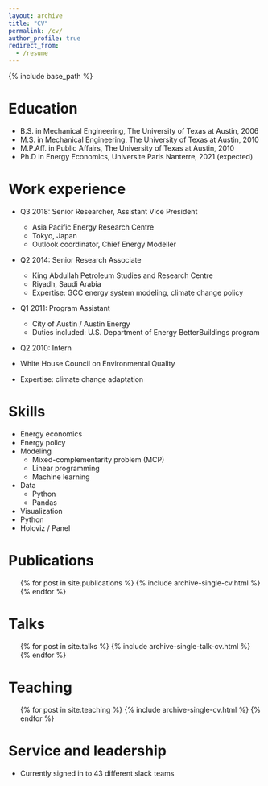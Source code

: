 ```yaml
---
layout: archive
title: "CV"
permalink: /cv/
author_profile: true
redirect_from:
  - /resume
---
```


{% include base_path %}

Education
======
* B.S. in Mechanical Engineering, The University of Texas at Austin, 2006
* M.S. in Mechanical Engineering, The University of Texas at Austin, 2010
* M.P.Aff. in Public Affairs, The University of Texas at Austin, 2010
* Ph.D in Energy Economics, Universite Paris Nanterre, 2021 (expected)

Work experience
======
* Q3 2018: Senior Researcher, Assistant Vice President
  * Asia Pacific Energy Research Centre
  * Tokyo, Japan
  * Outlook coordinator, Chief Energy Modeller

* Q2 2014: Senior Research Associate
  * King Abdullah Petroleum Studies and Research Centre
  * Riyadh, Saudi Arabia
  * Expertise: GCC energy system modeling, climate change policy

* Q1 2011: Program Assistant
  * City of Austin / Austin Energy
  * Duties included: U.S. Department of Energy BetterBuildings program

* Q2 2010: Intern
 * White House Council on Environmental Quality
 * Expertise: climate change adaptation 
  
Skills
======
* Energy economics
* Energy policy
* Modeling
  * Mixed-complementarity problem (MCP)
  * Linear programming
  * Machine learning
* Data
  * Python
  * Pandas
* Visualization
 * Python
 * Holoviz / Panel

Publications
======
  <ul>{% for post in site.publications %}
    {% include archive-single-cv.html %}
  {% endfor %}</ul>
  
Talks
======
  <ul>{% for post in site.talks %}
    {% include archive-single-talk-cv.html %}
  {% endfor %}</ul>
  
Teaching
======
  <ul>{% for post in site.teaching %}
    {% include archive-single-cv.html %}
  {% endfor %}</ul>
  
Service and leadership
======
* Currently signed in to 43 different slack teams

